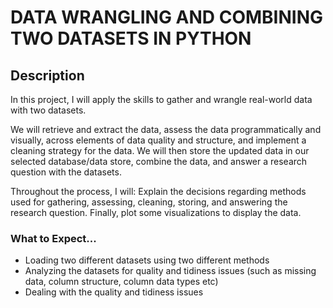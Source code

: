 # DATA WRANGLING AND COMBINING TWO DATASETS IN PYTHON

## Description
In this project, I will apply the skills to gather and wrangle real-world data with two datasets. 

We will retrieve and extract the data, assess the data programmatically and visually, across elements of data quality and structure, and implement a cleaning strategy for the data. We will then store the updated data in our selected database/data store, combine the data, and answer a research question with the datasets.

Throughout the process, I will:
Explain the decisions regarding methods used for gathering, assessing, cleaning, storing, and answering the research question. Finally, plot some visualizations to display the data. 

### What to Expect...
- Loading two different datasets using two different methods
- Analyzing the datasets for quality and tidiness issues (such as missing data, column structure, column data types etc)
-  Dealing with the quality and tidiness issues 
